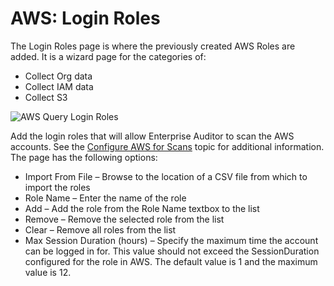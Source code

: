 # AWS: Login Roles

The Login Roles page is where the previously created AWS Roles are added. It is a wizard page for
the categories of:

- Collect Org data
- Collect IAM data
- Collect S3

![AWS Query Login Roles](/img/versioned_docs/accessanalyzer_11.6/accessanalyzer/admin/datacollector/aws/loginroles.webp)

Add the login roles that will allow Enterprise Auditor to scan the AWS accounts. See the
[Configure AWS for Scans](/docs/accessanalyzer/11.6/accessanalyzer/requirements/target/config/aws.md)
topic for additional information. The page has the following options:

- Import From File – Browse to the location of a CSV file from which to import the roles
- Role Name – Enter the name of the role
- Add – Add the role from the Role Name textbox to the list
- Remove – Remove the selected role from the list
- Clear – Remove all roles from the list
- Max Session Duration (hours) – Specify the maximum time the account can be logged in for. This
  value should not exceed the SessionDuration configured for the role in AWS. The default value is 1
  and the maximum value is 12.
